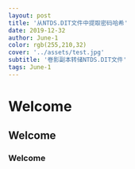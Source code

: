 ```yaml
---
layout: post
title: '从NTDS.DIT文件中提取密码哈希'
date: 2019-12-32
author: June-1
color: rgb(255,210,32)
cover: '../assets/test.jpg'
subtitle: '卷影副本转储NTDS.DIT文件'
tags: June-1
---
```


# Welcome

## Welcome

### Welcome
